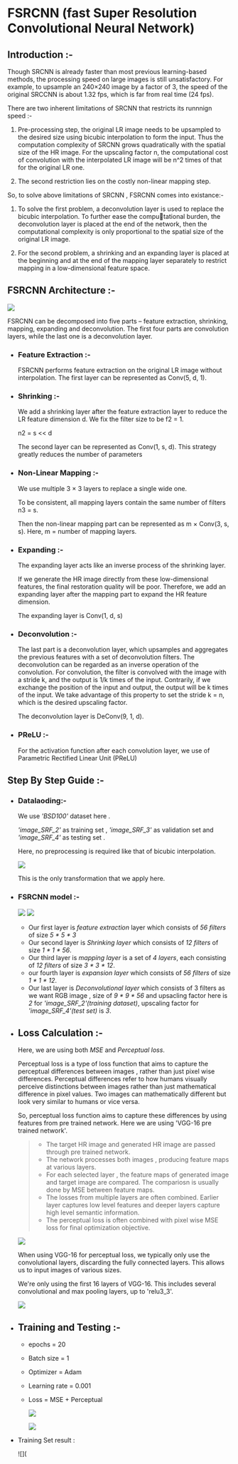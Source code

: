 # FSRCNN (fast Super Resolution Convolutional Neural Network)
## Introduction :-
Though SRCNN is already faster than most previous learning-based methods, the processing speed on large images is still unsatisfactory. For example, to upsample an 240×240 image by a factor of 3, the speed of the original SRCCNN is about 1.32 fps, which is far from real time (24 fps). 

There are two inherent limitations of SRCNN that restricts its runnnign speed :-
1. Pre-processing step, the original LR image needs to be upsampled to the desired size using bicubic interpolation to form the input. Thus the computation complexity of SRCNN grows quadratically with the spatial size of the HR image. For the upscaling factor n, the computational cost of convolution with the interpolated LR image will be n^2 times of that for the original LR one.
   
2. The second restriction lies on the costly non-linear mapping step.

So, to solve above limitations of SRCNN , FSRCNN comes into existance:-

 1. To solve the first problem, a deconvolution layer is used to replace the bicubic interpolation. To further ease the computational burden, the deconvolution layer is placed at the end of the network, then the computational complexity is only proportional to the spatial size of the original LR image.
    
 2. For the second problem, a shrinking and an expanding layer is placed at the beginning and at the end of the mapping layer separately to restrict mapping in a low-dimensional feature space.

## FSRCNN Architecture :-

![](https://github.com/Srishti002/FSRCNN/blob/main/Screenshot%202024-10-12%20233823.png)

FSRCNN can be decomposed into five parts – feature extraction, shrinking, mapping, expanding and deconvolution.
The first four parts are convolution layers, while the last one is a deconvolution layer.

- ### Feature Extraction :-

  FSRCNN performs feature extraction on the original LR image without interpolation.
  The first layer can be represented as Conv(5, d, 1).

- ### Shrinking :-

  We add a shrinking layer after the feature extraction layer to reduce the LR feature dimension d. We fix the filter size to be f2 = 1.

  n2 = s << d

  The second layer can be represented as Conv(1, s, d).
  This strategy greatly reduces the number of parameters

- ### Non-Linear Mapping :-
  
  We use multiple 3 × 3 layers to replace a single wide one.
  
  To be consistent, all mapping layers contain the same number of filters n3 = s.
  
  Then the non-linear mapping part can be represented as m × Conv(3, s, s). Here, m = number of mapping layers.

- ### Expanding :-

  The expanding layer acts like an inverse process of the shrinking layer.

  If we generate the HR image directly from these low-dimensional features, the final restoration quality will be poor. Therefore, we add an expanding layer after the mapping part to expand the HR feature dimension.

  The expanding layer is Conv(1, d, s)

- ### Deconvolution :-
  
  The last part is a deconvolution layer, which upsamples and aggregates the previous features with a set of deconvolution filters. The deconvolution can be regarded as an inverse operation of the convolution.
  For convolution, the filter is convolved with the image with a stride k, and the output is 1/k times of the input. Contrarily, if we exchange the position of the input and output, the output will be k times of the input.
  We take advantage of this property to set the stride k = n, which is the desired upscaling factor.

  The deconvolution layer is DeConv(9, 1, d).

- ### PReLU :-

  For the activation function after each convolution layer, we use of Parametric Rectified Linear Unit (PReLU)

## Step By Step Guide :-

- ### Datalaoding:-

  We use *'BSD100'* dataset here .
  
  *'image_SRF_2'* as training set , *'image_SRF_3'* as validation set and *'image_SRF_4'* as testing set .
  
  Here, no preprocessing is required like that of bicubic interpolation.

  ![](https://github.com/Srishti002/FSRCNN/blob/main/Screenshot%202024-10-13%20010754.png)

  This is the only transformation that we apply here.

- ### FSRCNN model :-

  ![](https://github.com/Srishti002/FSRCNN/blob/main/Screenshot%202024-10-13%20011204.png)
  ![](https://github.com/Srishti002/FSRCNN/blob/main/Screenshot%202024-10-13%20011228.png)

  - Our first layer is *feature extraction* layer which consists of *56 filters* of size *5 * 5 * 3*
  - Our second layer is *Shrinking layer* which consists of *12 filters* of size *1 * 1 * 56*.
  - Our third layer is *mapping layer* is a set of *4 layers*, each consisting of *12 filters* of size *3 * 3 * 12*.
  - our fourth layer is *expansion layer* which consists of *56 filters* of size *1 * 1 * 12*.
  - Our last layer is *Deconvolutional layer* which consists of 3 filters as we want RGB image , size of *9 * 9 * 56* and upsacling factor here is *2* for *'image_SRF_2'(training dataset)*, upscaling factor for *'image_SRF_4'(test set)* is *3*.

- ## Loss Calculation :-

  Here, we are using both *MSE* and *Perceptual loss*.

  Perceptual loss is a type of loss function that aims to capture the perceptual differences between images , rather than just pixel wise differences. Perceptual differences refer to how humans visually perceive 
  distinctions between images rather than just mathematical difference in pixel values. Two images can mathematically different but look very similar to humans or vice versa.

  So, perceptual loss function aims to capture these differences by using features from pre trained network. Here we are using 'VGG-16 pre trained network'.
  
  > - The target HR image and generated HR image are passed through pre trained network.
  > - The network processes both images , producing feature maps at various layers.
  > - For each selected layer , the feature maps of generated image and target image are compared. The compariosn is usually done by MSE between feature maps.
  > - The losses from multiple layers are often combined. Earlier layer captures low level features and deeper layers capture high level semantic information.
  > - The perceptual loss is often combined with pixel wise MSE loss for final optimization objective.
  
  ![](https://github.com/Srishti002/SRCNN/blob/main/Screenshot%202024-10-12%20030818.png)

  When using VGG-16 for perceptual loss, we typically only use the convolutional layers, discarding the fully connected layers. This allows us to input images of various sizes.

  We're only using the first 16 layers of VGG-16. This includes several convolutional and max pooling layers, up to 'relu3_3'.

  ![](https://github.com/Srishti002/FSRCNN/blob/main/Screenshot%202024-10-13%20020227.png)

- ## Training and Testing :-
  
  - epochs = 20
  - Batch size = 1
  - Optimizer = Adam
  - Learning rate = 0.001
  - Loss = MSE + Perceptual
    
    ![](https://github.com/Srishti002/FSRCNN/blob/main/Screenshot%202024-10-13%20020936.png)

    ![](https://github.com/Srishti002/FSRCNN/blob/main/Screenshot%202024-10-13%20021003.png)

- Training Set result :

  ![](

  
  
